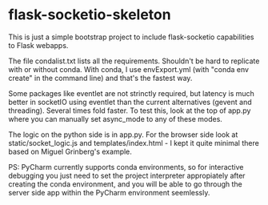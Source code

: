 # flask-socketio-skeleton

This is just a simple bootstrap project to include flask-socketio capabilities to Flask webapps.

The file condalist.txt lists all the requirements. Shouldn't be hard to replicate with or without conda. With conda, I use envExport.yml (with "conda env create" in the command line) and that's the fastest way.

Some packages like eventlet are not strinctly required, but latency is much better in socketIO using eventlet than the current alternatives (gevent and threading). Several times fold faster. To test this, look at the top of app.py where you can manually set async_mode to any of these modes.

The logic on the python side is in app.py. For the browser side look at static/socket_logic.js and templates/index.html - I kept it quite minimal there based on Miguel Grinberg's example.

PS: PyCharm currently supports conda environments, so for interactive debugging you just need to set the project interpreter appropiately after creating the conda environment, and you will be able to go through the server side app within the PyCharm environment seemlessly.

